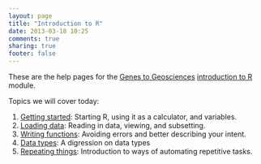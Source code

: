```yaml
---
layout: page
title: "Introduction to R"
date: 2013-03-18 10:25
comments: true
sharing: true
footer: false
---
```


These are the help pages for the
[Genes to Geosciences](http://www.gg.mq.edu.au)
[introduction to R](http://www.gg.mq.edu.au/rep/#GG_R_modules)
module.

Topics we will cover today:

1. [Getting started](getting-started.html): Starting R, using it as
   a calculator, and variables.
2. [Loading data](loading-data.html): Reading in data, viewing, and
   subsetting.
3. [Writing functions](writing-functions.html): Avoiding errors and
   better describing your intent.
4. [Data types](data-types.html): A digression on data types
5. [Repeating things](repeating-things.html): Introduction to ways of
   automating repetitive tasks.

